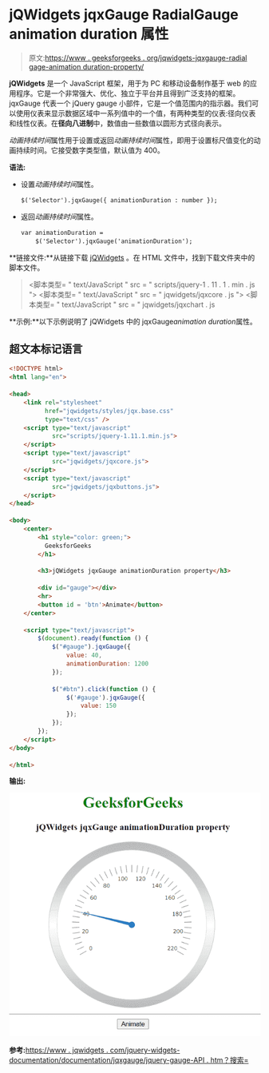 # jQWidgets jqxGauge RadialGauge animation duration 属性

> 原文:[https://www . geeksforgeeks . org/jqwidgets-jqxgauge-radial gage-animation duration-property/](https://www.geeksforgeeks.org/jqwidgets-jqxgauge-radialgauge-animationduration-property/)

**jQWidgets** 是一个 JavaScript 框架，用于为 PC 和移动设备制作基于 web 的应用程序。它是一个非常强大、优化、独立于平台并且得到广泛支持的框架。jqxGauge 代表一个 jQuery gauge 小部件，它是一个值范围内的指示器。我们可以使用仪表来显示数据区域中一系列值中的一个值，有两种类型的仪表:径向仪表和线性仪表。在**径向八进制**中，数值由一些数值以圆形方式径向表示。

*动画持续时间*属性用于设置或返回*动画持续时间*属性，即用于设置标尺值变化的动画持续时间。它接受数字类型值，默认值为 400。

**语法:**

*   设置*动画持续时间*属性。

    ```html
    $('Selector').jqxGauge({ animationDuration : number });  
    ```

*   返回*动画持续时间*属性。

    ```html
    var animationDuration = 
        $('Selector').jqxGauge('animationDuration');
    ```

**链接文件:**从链接下载 [jQWidgets](https://www.jqwidgets.com/download/) 。在 HTML 文件中，找到下载文件夹中的脚本文件。

> <link rel="”stylesheet”" href="”jqwidgets/styles/jqx.base.css”" type="”text/css”">
> <脚本类型= " text/JavaScript " src = " scripts/jquery-1 . 11 . 1 . min . js "></脚本类型>
> <脚本类型= " text/JavaScript " src = " jqwidgets/jqxcore . js "></脚本类型>
> <脚本类型= " text/JavaScript " src = " jqwidgets/jqxchart . js

**示例:**以下示例说明了 jQWidgets 中的 jqxGauge*animation duration*属性。

## 超文本标记语言

```html
<!DOCTYPE html>
<html lang="en">

<head>
    <link rel="stylesheet"
          href="jqwidgets/styles/jqx.base.css" 
          type="text/css" />
    <script type="text/javascript" 
            src="scripts/jquery-1.11.1.min.js">
    </script>
    <script type="text/javascript" 
            src="jqwidgets/jqxcore.js">
    </script>
    <script type="text/javascript" 
            src="jqwidgets/jqxbuttons.js">
    </script>
</head>

<body>
    <center>
        <h1 style="color: green;">
          GeeksforGeeks
        </h1>

        <h3>jQWidgets jqxGauge animationDuration property</h3>

        <div id="gauge"></div>
        <hr>
        <button id = 'btn'>Animate</button>
    </center>

    <script type="text/javascript">
        $(document).ready(function () {
            $("#gauge").jqxGauge({   
                value: 40,
                animationDuration: 1200
            });

            $("#btn").click(function () {
                $('#gauge').jqxGauge({
                    value: 150
                });
            });
        });
    </script>
</body>

</html>
```

**输出:**

![](img/d3495e497f4518f7c3e47ecced8127e1.png)

**参考:**[https://www . jqwidgets . com/jquery-widgets-documentation/documentation/jqxgauge/jquery-gauge-API . htm？搜索=](https://www.jqwidgets.com/jquery-widgets-documentation/documentation/jqxgauge/jquery-gauge-api.htm?search=)